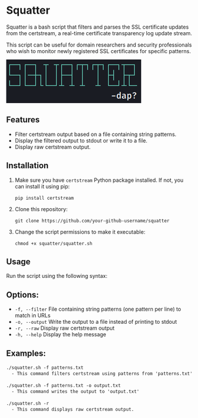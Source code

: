 # Squatter

Squatter is a bash script that filters and parses the SSL certificate updates from the certstream, a real-time certificate transparency log update stream.

This script can be useful for domain researchers and security professionals who wish to monitor newly registered SSL certificates for specific patterns.

[![Watch the video](resources/squatter.png)](https://streamable.com/tvyi5t)


## Features

* Filter certstream output based on a file containing string patterns.
* Display the filtered output to stdout or write it to a file.
* Display raw certstream output.

## Installation

1. Make sure you have `certstream` Python package installed. If not, you can install it using pip:

    ```
    pip install certstream
    ```

2. Clone this repository:

    ```
    git clone https://github.com/your-github-username/squatter
    ```

3. Change the script permissions to make it executable:

    ```
    chmod +x squatter/squatter.sh
    ```

## Usage

Run the script using the following syntax:

## Options:

- `-f, --filter` File containing string patterns (one pattern per line) to match in URLs
- `-o, --output` Write the output to a file instead of printing to stdout
- `-r, --raw` Display raw certstream output
- `-h, --help` Display the help message

## Examples:
```
./squatter.sh -f patterns.txt
  - This command filters certstream using patterns from 'patterns.txt'

./squatter.sh -f patterns.txt -o output.txt
  - This command writes the output to 'output.txt'

./squatter.sh -r
  - This command displays raw certstream output.
```
